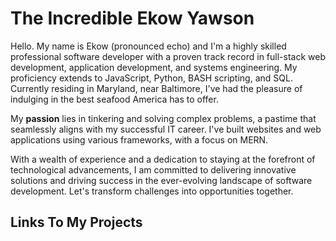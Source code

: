 # The Incredible Ekow Yawson

Hello. My name is Ekow (pronounced echo) and I'm a highly skilled professional software developer with a proven track record in full-stack web development, application development, and systems engineering. My proficiency extends to JavaScript, Python, BASH scripting, and SQL. Currently residing in Maryland, near Baltimore, I've had the pleasure of indulging in the best seafood America has to offer.

My **passion** lies in tinkering and solving complex problems, a pastime that seamlessly aligns with my successful IT career. I've built websites and web applications using various frameworks, with a focus on MERN.

With a wealth of experience and a dedication to staying at the forefront of technological advancements, I am committed to delivering innovative solutions and driving success in the ever-evolving landscape of software development. Let's transform challenges into opportunities together.

## Links To My Projects
